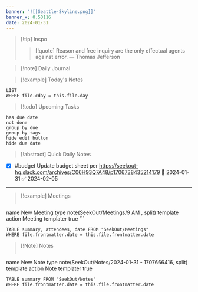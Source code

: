 ```yaml
---
banner: "![[Seattle-Skyline.png]]"
banner_x: 0.50116
date: 2024-01-31
---
```


> [!tip] Inspo
>> [!quote] Reason and free inquiry are the only effectual agents against error.
> — Thomas Jefferson

>[!note] Daily Journal



> [!example] Today's Notes
```dataview
LIST
WHERE file.cday = this.file.day
```

> [!todo] Upcoming Tasks

```tasks
has due date
not done
group by due
group by tags
hide edit button
hide due date
```

> [!abstract] Quick Daily Notes

- [x] #budget Update budget sheet per https://seekout-hq.slack.com/archives/C06H93Q7A48/p1706738435214179 📅 2024-01-31 ✅ 2024-02-05


---

> [!example] Meetings
>  ```button
name New Meeting
type note(SeekOut/Meetings/9  AM , split) template
action Meeting
templater true ```

```dataview  
TABLE summary, attendees, date FROM "SeekOut/Meetings"  
WHERE file.frontmatter.date = this.file.frontmatter.date  
```

> [!Note]  Notes
> ```button
name New Note
type note(SeekOut/Notes/2024-01-31 - 1707666416, split) template
action Note
templater true
```dataview
TABLE summary FROM "SeekOut/Notes"  
WHERE file.frontmatter.date = this.file.frontmatter.date  
```

​